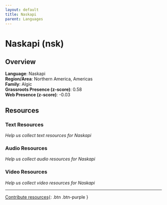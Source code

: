 ```yaml
---
layout: default
title: Naskapi
parent: Languages
---
```


# Naskapi (nsk)

## Overview

**Language**: Naskapi  
**Region/Area**: Northern America, Americas  
**Family**: Algic  
**Grassroots Presence (z-score)**: 0.58  
**Web Presence (z-score)**: -0.03  

## Resources

### Text Resources
*Help us collect text resources for Naskapi*

### Audio Resources
*Help us collect audio resources for Naskapi*

### Video Resources
*Help us collect video resources for Naskapi*

---

[Contribute resources](https://forms.office.com/e/1SfLJx3u1r){: .btn .btn-purple }
